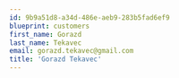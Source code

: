 ```yaml
---
id: 9b9a51d8-a34d-486e-aeb9-283b5fad6ef9
blueprint: customers
first_name: Gorazd
last_name: Tekavec
email: gorazd.tekavec@gmail.com
title: 'Gorazd Tekavec'
---
```


